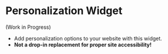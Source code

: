 # Personalization Widget

(Work in Progress)

- Add personalization options to your website with this widget.
- **Not a drop-in replacement for proper site accessibility!**
